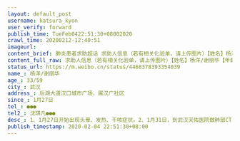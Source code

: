```yaml
---
layout: default_post
username: katsura_kyon
user_verify: forward
publish_time: TueFeb0422:51:30+08002020
crawl_time: 20200212-12:40:51
imageurl: 
content_brief: 肺炎患者求助超话 求助人信息（若有相关化验单，请上传图片）【姓名】杨洋/谢丽华【年龄】33/59【所在城市】武汉【所在小区、社区】后湖大道汉口城市广场，属汉广社区【患病时间】1月27日【联系方式】●●●【其他紧急联系人】沈琪凡●●●【病情描述】 1、1月27日开始出现头晕 ...全文
content_full_raw: 求助人信息（若有相关化验单，请上传图片）【姓名】杨洋/谢丽华【年龄】33/59【所在城市】武汉【所在小区、社区】后湖大道汉口城市广场，属汉广社区【患病时间】1月27日【联系方式】●●●【其他紧急联系人】沈琪凡●●●【病情描述】1、1月27日开始出现头晕、发热、干咳症状。2、1月31日，到武汉天佑医院做肺部CT，显示肺部多发感染性病变，医生表示无检测试纸无法确诊，且达不到住院标准，开药后，要求回家自行隔离。3、2月3日，到武汉天佑医院复查肺部CT，仍未见有明显好转迹象。到武汉七医院申请核酸检测，答复只能到社区申请后排队。4、谢丽华（杨洋母亲）医院检查历史与其相同，2月4日，出现明显呼吸困难。急需安排谢丽华（杨洋母亲）入院检查及救治！！！
status_url: https://m.weibo.cn/status/4468378393354039
name_: 杨洋/谢丽华
age_: 33/59
city_: 武汉
address_: 后湖大道汉口城市广场，属汉广社区
since_: 1月27日
tel_: ●●●
tel2_: 沈琪凡●●●
desc_: 1、1月27日开始出现头晕、发热、干咳症状。2、1月31日，到武汉天佑医院做肺部CT，显示肺部多发感染性病变，医生表示无检测试纸无法确诊，且达不到住院标准，开药后，要求回家自行隔离。3、2月3日，到武汉天佑医院复查肺部CT，仍未见有明显好转迹象。到武汉七医院申请核酸检测，答复只能到社区申请后排队。4、谢丽华（杨洋母亲）医院检查历史与其相同，2月4日，出现明显呼吸困难。急需安排谢丽华（杨洋母亲）入院检查及救治！！！
publish_timestamp: 2020-02-04 22:51:30+08:00
---
```

